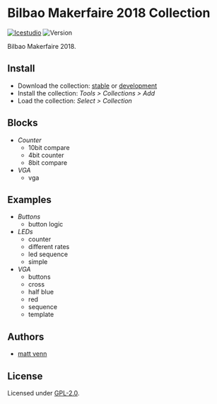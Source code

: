 # Bilbao Makerfaire 2018 Collection

[![Icestudio](https://img.shields.io/badge/collection-icestudio-blue.svg)](https://github.com/FPGAwars/icestudio)
![Version](https://img.shields.io/badge/version-v0.1.0-orange.svg)

Bilbao Makerfaire 2018.

## Install

* Download the collection: [stable](https://github.com/mattvenn/collection-bilbao-makerfaire-2018/archive/v0.1.0.zip) or [development](https://github.com/mattvenn/collection-bilbao-makerfaire-2018/archive/master.zip)
* Install the collection: *Tools > Collections > Add*
* Load the collection: *Select > Collection*

## Blocks
* *Counter*
  * 10bit compare
  * 4bit counter
  * 8bit compare
* *VGA*
  * vga

## Examples
* *Buttons*
  * button logic
* *LEDs*
  * counter
  * different rates
  * led sequence
  * simple
* *VGA*
  * buttons
  * cross
  * half blue
  * red
  * sequence
  * template


## Authors
* [matt venn](github.com/mattvenn)


## License

Licensed under [GPL-2.0](https://opensource.org/licenses/GPL-2.0).
